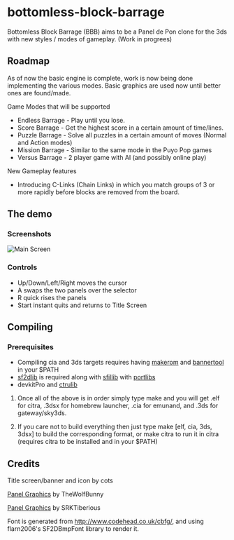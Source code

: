 # bottomless-block-barrage
Bottomless Block Barrage (BBB) aims to be a Panel de Pon clone for the 3ds with new styles / modes of gameplay.  (Work in progrees)

## Roadmap
As of now the basic engine is complete, work is now being done implementing the various modes.  Basic graphics are used now until better ones are found/made.

Game Modes that will be supported
* Endless Barrage - Play until you lose.
* Score Barrage - Get the highest score in a certain amount of time/lines.
* Puzzle Barrage - Solve all puzzles in a certain amount of moves (Normal and Action modes)
* Mission Barrage - Similar to the same mode in the Puyo Pop games
* Versus Barrage - 2 player game with AI (and possibly online play)

New Gameplay features
* Introducing C-Links (Chain Links) in which you match groups of 3 or more rapidly before blocks are removed from the board.


## The demo
### Screenshots
![Main Screen](https://github.com/TricksterGuy/bottomless-block-barrage/blob/master/screenshots/endless_wip.png)

### Controls
* Up/Down/Left/Right moves the cursor
* A swaps the two panels over the selector
* R quick rises the panels
* Start instant quits and returns to Title Screen


## Compiling
### Prerequisites
* Compiling cia and 3ds targets requires having [makerom](https://github.com/profi200/Project_CTR) and [bannertool](https://github.com/Steveice10/bannertool) in your $PATH
* [sf2dlib](https://github.com/xerpi/sf2dlib) is required along with [sfillib](https://github.com/xerpi/sfillib) with [portlibs](https://github.com/xerpi/3ds_portlibs)
* devkitPro and [ctrulib](https://github.com/smealum/ctrulib)

1) Once all of the above is in order simply type make and you will get .elf for citra, .3dsx for homebrew launcher, .cia for emunand, and .3ds for gateway/sky3ds.

2) If you care not to build everything then just type make [elf, cia, 3ds, 3dsx] to build the corresponding format, or make citra to run it in citra (requires citra to be installed and in your $PATH)

## Credits
Title screen/banner and icon by cots

[Panel Graphics](http://thewolfbunny.deviantart.com/art/Pokemon-Puzzle-Challenge-Panels-TA-Style-510289235) by TheWolfBunny

[Panel Graphics](https://github.com/TricksterGuy/bottomless-block-barrage/blob/master/graphics/panels2_gfx.png) by SRKTiberious

Font is generated from http://www.codehead.co.uk/cbfg/, and using flarn2006's SF2DBmpFont library to render it.
